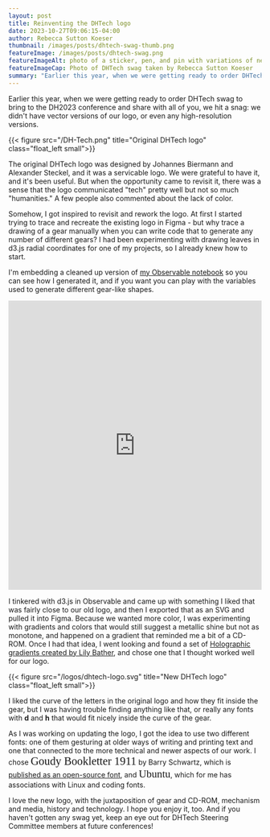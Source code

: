 ```yaml
---
layout: post
title: Reinventing the DHTech logo
date: 2023-10-27T09:06:15-04:00
author: Rebecca Sutton Koeser
thumbnail: /images/posts/dhtech-swag-thumb.png
featureImage: /images/posts/dhtech-swag.png
featureImageAlt: photo of a sticker, pen, and pin with variations of new DHtech logo
featureImageCap: Photo of DHTech swag taken by Rebecca Sutton Koeser
summary: "Earlier this year, when we were getting ready to order DHTech swag to bring to the DH2023 conference and share with all of you, we hit a snag: we didn't have vector versions of our logo, or even any high-resolution versions. Here's how I created the new version of our DHTech logo."
---
```



Earlier this year, when we were getting ready to order DHTech swag to bring to the DH2023 conference and share with all of you, we hit a snag: we didn't have vector versions of our logo, or even any high-resolution versions.

{{< figure src="/DH-Tech.png" title="Original DHTech logo" class="float_left small">}}

The original DHTech logo was designed by Johannes Biermann and Alexander Steckel, and it was a servicable logo. We were grateful to have it, and it's been useful. But when the opportunity came to revisit it, there was a sense that the logo communicated "tech" pretty well but not so much "humanities." A few people also commented about the lack of color.

Somehow, I got inspired to revisit and rework the logo.  At first I started trying to trace and recreate the existing logo in Figma - but why trace a drawing of a gear manually when you can write code that to generate any number of different gears?  I had been experimenting with drawing leaves in d3.js radial coordinates for one of my projects, so I already knew how to start.

I'm embedding a cleaned up version of [my Observable notebook](https://observablehq.com/@rlskoeser/d3-gears-for-dhtech) so you can see how I generated it, and if you want you can play with the variables used to generate different gear-like shapes.

<iframe width="100%" height="575" frameborder="0" style="background-color: white;max-height: 75vh"
  src="https://observablehq.com/embed/66f0eb49ce488619@239?cell=*"></iframe>

<!-- 
NOTE: could embed with js, but the styles don't look as good as embedding with iframe
<div id="observablehq-a717a039"></div>
<p>Credit: <a href="https://observablehq.com/d/66f0eb49ce488619@239">d3 gears for DHTech by Rebecca Sutton Koeser</a></p>

<link rel="stylesheet" href="https://cdn.jsdelivr.net/npm/@observablehq/inspector@5/dist/inspector.css">
<script type="module">
import {Runtime, Inspector} from "https://cdn.jsdelivr.net/npm/@observablehq/runtime@5/dist/runtime.js";
import define from "https://api.observablehq.com/d/66f0eb49ce488619@239.js?v=4";
new Runtime().module(define, Inspector.into("#observablehq-a717a039"));
</script> -->

I tinkered with d3.js in Observable and came up with something I liked that was fairly close to our old logo, and then I exported that as an SVG and pulled it into Figma. Because we wanted more color, I was experimenting with gradients and colors that would still suggest a metallic shine but not as monotone, and happened on a gradient that reminded me a bit of a CD-ROM. Once I had that idea, I went looking and found a set of [Holographic gradients created by Lily Bather](https://www.figma.com/community/file/1142489146060802380), and chose one that I thought worked well for our logo.

{{< figure src="/logos/dhtech-logo.svg" title="New DHTech logo" class="float_left small">}}

I liked the curve of the letters in the original logo and how they fit inside the gear, but I was having trouble finding anything like that, or really any fonts with **d** and **h** that would fit nicely inside the curve of the gear. 

As I was working on updating the logo, I got the idea to use two different fonts: one of them gesturing at older ways of writing and printing text and one that connected to the more technical and newer aspects of our work. I chose <span style="font-family:'Goudy Bookletter 1911';font-size:160%">Goudy Bookletter 1911</span> by Barry Schwartz, which is [published as an open-source font](https://www.theleagueofmoveabletype.com/goudy-bookletter-1911), and <span style="font-family:Ubuntu;font-size:150%">Ubuntu</span>, which for me has associations with Linux and coding fonts.

I love the new logo, with the juxtaposition of gear and CD-ROM, mechanism and media, history and technology. I hope you enjoy it, too. And if you haven't gotten any swag yet, keep an eye out for DHTech Steering Committee members at future conferences!



